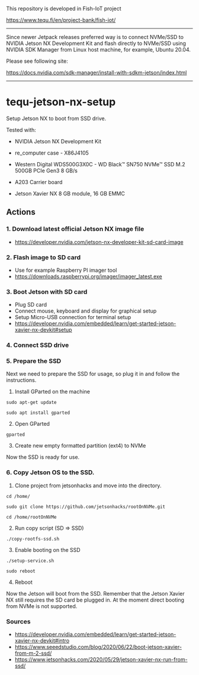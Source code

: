 This repository is developed in Fish-IoT project

https://www.tequ.fi/en/project-bank/fish-iot/ 

------------------------------------------------------------------------------------

Since newer Jetpack releases preferred way is to connect NVMe/SSD to NVIDIA Jetson NX Development Kit and flash directly to NVMe/SSD using NVIDIA SDK Manager from Linux host machine, for example, Ubuntu 20.04.

Please see following site:

https://docs.nvidia.com/sdk-manager/install-with-sdkm-jetson/index.html

------------------------------------------------------------------------------------

# tequ-jetson-nx-setup

Setup Jetson NX to boot from SSD drive. 

Tested with:
- NVIDIA Jetson NX Development Kit
- re_computer case - X86J4105
- Western Digital WDS500G3X0C - WD Black™ SN750 NVMe™ SSD M.2 500GB PCIe Gen3 8 GB/s 

- A203 Carrier board
- Jetson Xavier NX 8 GB module, 16 GB EMMC


## Actions

### 1. Download latest official Jetson NX image file
- https://developer.nvidia.com/jetson-nx-developer-kit-sd-card-image

### 2. Flash image to SD card
- Use for example Raspberry PI imager tool
- https://downloads.raspberrypi.org/imager/imager_latest.exe

### 3. Boot Jetson with SD card
- Plug SD card
- Connect mouse, keyboard and display for graphical setup
- Setup Micro-USB connection for terminal setup
- https://developer.nvidia.com/embedded/learn/get-started-jetson-xavier-nx-devkit#setup

### 4. Connect SSD drive

### 5. Prepare the SSD
Next we need to prepare the SSD for usage, so plug it in and follow the instructions.

1. Install GParted on the machine 

```
sudo apt-get update 
```

```
sudo apt install gparted
```

2. Open GParted 

```
gparted
```

3. Create new empty formatted partition (ext4) to NVMe 

Now the SSD is ready for use.

### 6. Copy Jetson OS to the SSD.

1. Clone project from jetsonhacks and move into the directory.

```
cd /home/
```
```
sudo git clone https://github.com/jetsonhacks/rootOnNVMe.git
```
```
cd /home/rootOnNVMe
```

2. Run copy script (SD => SSD)

```
./copy-rootfs-ssd.sh
```

3.  Enable booting on the SSD

```
./setup-service.sh
```
```
sudo reboot
```

4. Reboot

Now the Jetson will boot from the SSD. Remember that the Jetson Xavier NX still requires the SD card be plugged in. At the moment direct booting from NVMe is not supported.

### Sources
- https://developer.nvidia.com/embedded/learn/get-started-jetson-xavier-nx-devkit#intro
- https://www.seeedstudio.com/blog/2020/06/22/boot-jetson-xavier-from-m-2-ssd/
- https://www.jetsonhacks.com/2020/05/29/jetson-xavier-nx-run-from-ssd/
